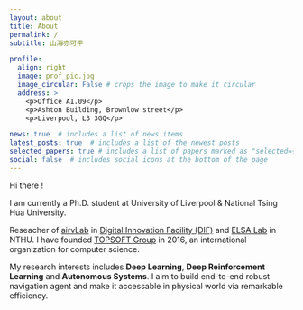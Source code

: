 ```yaml
---
layout: about
title: About
permalink: /
subtitle: 山海亦可平

profile:
  align: right
  image: prof_pic.jpg
  image_circular: False # crops the image to make it circular
  address: >
    <p>Office A1.09</p>
    <p>Ashton Building, Brownlow street</p>
    <p>Liverpool, L3 3GQ</p>

news: true  # includes a list of news items
latest_posts: true  # includes a list of the newest posts
selected_papers: true # includes a list of papers marked as "selected={true}"
social: false  # includes social icons at the bottom of the page
---
```


Hi there ! 

I am currently a Ph.D. student at University of Liverpool & National Tsing Hua University.

Reseacher of [airvLab](https://smartlab.csc.liv.ac.uk/) in [Digital Innovation Facility (DIF)](https://digitalinnovationfacility.com/) and [ELSA Lab](https://elsalab.ai/) in NTHU. I have founded [TOPSOFT Group](https://www.topsoftint.com/) in 2016, an international organization for computer science.

My research interests includes **Deep Learning**, **Deep Reinforcement Learning** and **Autonomous Systems**. I aim to build end-to-end robust navigation agent and make it accessable in physical world via remarkable efficiency.



